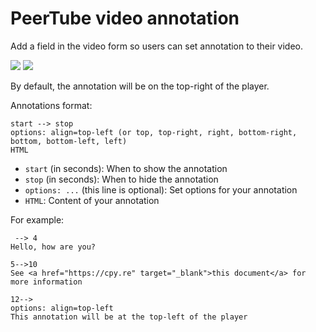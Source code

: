 # PeerTube video annotation

Add a field in the video form so users can set annotation to their video.

![](http://lutim.cpy.re/IbagSYqf.png)
![](https://lutim.cpy.re/n7mWsZrz.png)

By default, the annotation will be on the top-right of the player.

Annotations format:

```
start --> stop
options: align=top-left (or top, top-right, right, bottom-right, bottom, bottom-left, left)
HTML
```

  * `start` (in seconds): When to show the annotation
  * `stop` (in seconds): When to hide the annotation
  * `options: ...` (this line is optional): Set options for your annotation
  * `HTML`: Content of your annotation

For example:

```
 --> 4
Hello, how are you?

5-->10
See <a href="https://cpy.re" target="_blank">this document</a> for more information

12-->
options: align=top-left
This annotation will be at the top-left of the player
```
